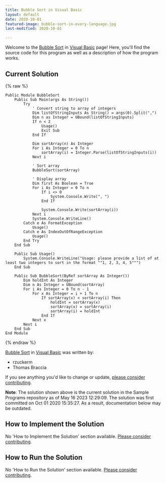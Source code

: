 ```yaml
---
title: Bubble Sort in Visual Basic
layout: default
date: 2020-10-01
featured-image: bubble-sort-in-every-language.jpg
last-modified: 2020-10-01

---
```


Welcome to the [Bubble Sort](https://rzuckerm.github.io/sample-programs-website-copy/projects/bubble-sort) in [Visual Basic](https://rzuckerm.github.io/sample-programs-website-copy/languages/visual-basic) page! Here, you'll find the source code for this program as well as a description of how the program works.

## Current Solution

{% raw %}

```visual_basic
Public Module BubbleSort
    Public Sub Main(args As String())
        Try
            ' Convert string to array of integers
            Dim listOfStringInputs As String() = args(0).Split(",")
            Dim n as Integer = UBound(listOfStringInputs)
            If n < 2
                Usage()
                Exit Sub
            End If
    
            Dim sortArray(n) As Integer
            For i As Integer = 0 To n
                sortArray(i) = Integer.Parse(listOfStringInputs(i))
            Next i

            ' Sort array
            BubbleSort(sortArray)
            
            ' Display array
            Dim first As Boolean = True
            For i As Integer = 0 To n
                If i <> 0
                    System.Console.Write(", ")
                End If
                    
                System.Console.Write(sortArray(i))
            Next i
            System.Console.WriteLine()
        Catch e As FormatException
            Usage()
        Catch e As IndexOutOfRangeException
            Usage()
        End Try
    End Sub

    Public Sub Usage()
        System.Console.WriteLine("Usage: please provide a list of at least two integers to sort in the format ""1, 2, 3, 4, 5""")
    End Sub

    Public Sub BubbleSort(ByRef sortArray As Integer())
        Dim holdInt As Integer
        Dim n As Integer = UBound(sortArray)
        For i As Integer = 0 To n - 1
            For x As Integer = i + 1 To n
                If sortArray(x) < sortArray(i) Then
                    holdInt = sortArray(x)
                    sortArray(x) = sortArray(i)
                    sortArray(i) = holdInt
                End If
            Next x
        Next i
    End Sub
End Module
```

{% endraw %}

[Bubble Sort](https://rzuckerm.github.io/sample-programs-website-copy/projects/bubble-sort) in [Visual Basic](https://rzuckerm.github.io/sample-programs-website-copy/languages/visual-basic) was written by:

- rzuckerm
- Thomas Braccia

If you see anything you'd like to change or update, [please consider contributing](https://github.com/TheRenegadeCoder/sample-programs).

**Note**: The solution shown above is the current solution in the Sample Programs repository as of May 16 2023 12:29:09. The solution was first committed on Oct 01 2020 15:35:27. As a result, documentation below may be outdated.

## How to Implement the Solution

No 'How to Implement the Solution' section available. [Please consider contributing](https://github.com/TheRenegadeCoder/sample-programs-website).

## How to Run the Solution

No 'How to Run the Solution' section available. [Please consider contributing](https://github.com/TheRenegadeCoder/sample-programs-website).